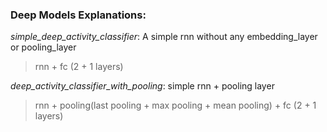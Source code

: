 ### Deep Models Explanations: 
*simple_deep_activity_classifier*: A simple rnn without any embedding_layer or pooling_layer
> rnn + fc (2 + 1 layers) 

*deep_activity_classifier_with_pooling*: simple rnn + pooling layer
> rnn + pooling(last pooling + max pooling + mean pooling) + fc (2 + 1 layers) 